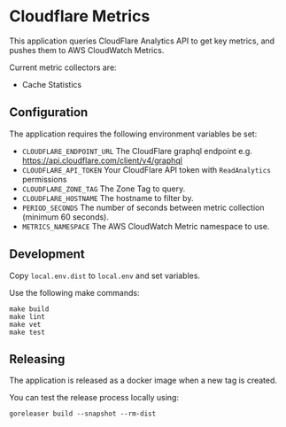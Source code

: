 # Cloudflare Metrics

This application queries CloudFlare Analytics API to get key metrics, and pushes them to AWS CloudWatch Metrics.

Current metric collectors are:

* Cache Statistics

## Configuration

The application requires the following environment variables be set:

* `CLOUDFLARE_ENDPOINT_URL` The CloudFlare graphql endpoint e.g. https://api.cloudflare.com/client/v4/graphql
* `CLOUDFLARE_API_TOKEN` Your CloudFlare API token with `ReadAnalytics` permissions
* `CLOUDFLARE_ZONE_TAG` The Zone Tag to query.
* `CLOUDFLARE_HOSTNAME` The hostname to filter by.
* `PERIOD_SECONDS` The number of seconds between metric collection (minimum 60 seconds).
* `METRICS_NAMESPACE` The AWS CloudWatch Metric namespace to use.

## Development

Copy `local.env.dist` to `local.env` and set variables.

Use the following make commands:

```
make build
make lint
make vet
make test
```

## Releasing

The application is released as a docker image when a new tag is created.

You can test the release process locally using:
```
goreleaser build --snapshot --rm-dist
```
